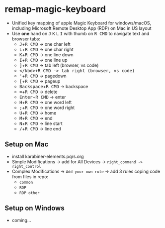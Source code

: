 # remap-magic-keyboard

- Unified key mapping of apple Magic Keyboard for windows/macOS, including Microsoft Remote Desktop App (RDP) on Mac in US layout
- Use **one** hand on <kbd>J</kbd> <kbd>K</kbd> <kbd>L</kbd> <kbd>I</kbd> with thumb on <kbd>R CMD</kbd> to navigate text and browser tabs:
  - <kbd>J</kbd>+<kbd>R CMD</kbd> -> one char left
  - <kbd>L</kbd>+<kbd>R CMD</kbd> -> one char right
  - <kbd>K</kbd>+<kbd>R CMD</kbd> -> one line down
  - <kbd>I</kbd>+<kbd>R CMD</kbd> -> one line up
  - <kbd>]</kbd>+<kbd>R CMD</kbd> -> tab left (browser, vs code)
  - <kbd>\</kbd>+<kbd>R CMD</kbd> -> tab right (browser, vs code)
  - <kbd>'</kbd>+<kbd>R CMD</kbd> -> pagedown
  - <kbd>[</kbd>+<kbd>R CMD</kbd> -> pageup
  - <kbd>Backspace</kbd>+<kbd>R CMD</kbd> -> backspace
  - <kbd>=</kbd>+<kbd>R CMD</kbd> -> delete
  - <kbd>Enter</kbd>+<kbd>R CMD</kbd> -> enter
  - <kbd>H</kbd>+<kbd>R CMD</kbd> -> one word left
  - <kbd>;</kbd>+<kbd>R CMD</kbd> -> one word right
  - <kbd>U</kbd>+<kbd>R CMD</kbd> -> home
  - <kbd>M</kbd>+<kbd>R CMD</kbd> -> end
  - <kbd>N</kbd>+<kbd>R CMD</kbd> -> line start
  - <kbd>/</kbd>+<kbd>R CMD</kbd> -> line end

## Setup on Mac
- install karabiner-elements.pqrs.org
- Simple Modifications -> add for All Devices -> `right_command -> right_control` 
- Complex Modifications -> `Add your own rule` -> add 3 rules coping code from files in repo:
  - `common`
  - `RDP`
  - `RDP other`

## Setup on Windows
- coming...